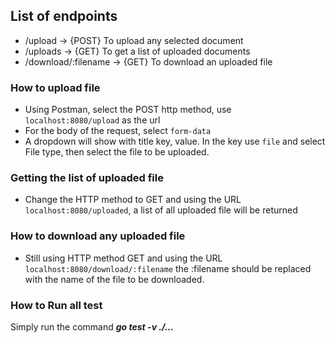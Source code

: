 ## List of endpoints
* /upload -> {POST} To upload any selected document
* /uploads -> {GET} To get a list of uploaded documents
* /download/:filename -> {GET} To download an uploaded file

### How to upload file
* Using Postman, select the POST http method, use ``localhost:8080/upload`` as the url
* For the body of the request, select ``form-data``
* A dropdown will show with title key, value. In the key use ``file`` and select File type, then select the file to be uploaded.

### Getting the list of uploaded file
* Change the HTTP method to GET and using the URL ``localhost:8080/uploaded``, a list of all uploaded file will be returned

### How to download any uploaded file
* Still using HTTP method GET and using the URL ``localhost:8080/download/:filename`` the :filename should be replaced with the name of the file to be downloaded.

### How to Run all test
Simply run the command
***go test -v ./...***